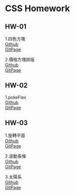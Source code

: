 # CSS Homework

## HW-01
1.四色方塊  
  [Github](https://github.com/AaronCHH/CSS_HW/blob/gh-pages/hw01/hw01_1/index.html)  
  [GitPage](https://aaronchh.github.io/CSS_HW/hw01/hw01_1/)  

2.價格方塊排版  
  [Github](https://github.com/AaronCHH/CSS_HW/blob/gh-pages/hw01/hw01_2/index.html)  
  [GitPage](https://aaronchh.github.io/CSS_HW/hw01/hw01_2/)   
    

## HW-02
1.pokeFlex  
  [Github](https://github.com/AaronCHH/CSS_HW/blob/gh-pages/hw02/hw02_1/index.html)    
  [GitPage](https://aaronchh.github.io/CSS_HW/hw02/hw02_1/)  

## HW-03
1.旋轉平面  
  [Github](https://github.com/AaronCHH/CSS_HW/blob/gh-pages/hw03/hw03_1/index.html)     
  [GitPage](https://aaronchh.github.io/CSS_HW/hw03/hw03_1/)  

2.波動長條  
  [Github](https://github.com/AaronCHH/CSS_HW/blob/gh-pages/hw03/hw03_2/index.html)     
  [GitPage](https://aaronchh.github.io/CSS_HW/hw03/hw03_2/)  

3.太陽系  
  [Github](https://github.com/AaronCHH/CSS_HW/blob/gh-pages/hw03/hw03_3/index.html)     
  [GitPage](https://aaronchh.github.io/CSS_HW/hw03/hw03_3/)  